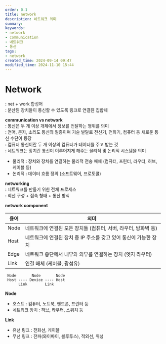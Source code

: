```yaml
---
order: 0.1
title: network
description: 네트워크 의미
summary:
keywords:
- network
- communication
- 네트워크
- 통신
tags:
- network
created_time: 2024-09-14 09:47
modified_time: 2024-11-10 15:44
---
```


# Network
: net + work 합성어   
: 분산된 장치들이 통신할 수 있도록 링크로 연결된 집합체  

**communication vs network**  
: 통신은 두 개 이상 개체에서 정보를 전달하는 행위를 의미  
: 언어, 문자, 소리도 통신의 일종이며 기술 발달로 전신기, 전화기, 컴퓨터 등 새로운 통신 수단이 등장  
: 컴퓨터 통신이란 두 개 이상의 컴퓨터가 데이터를 주고 받는 것  
: 네트워크는 장치간 통신이 이루어지게 해주는 물리적 및 논리적 시스템을 의미  

- 물리적 : 장치와 장치를 연결하는 물리적 전송 매체 (컴퓨터, 프린터, 라우터, 허브, 케이블 등)
- 논리적 : 데이터 흐름 정의 (소프트웨어, 프로토콜)


**networking**  
: 네트워크를 만들기 위한 전체 프로세스  
: 회선 구성 + 접속 형태 + 통신 방식  


**network component**

용어 | 의미
---|---
Node  | 네트워크에 연결된 모든 장치들 (컴퓨터, 서버, 라우터, 방화벽 등)
Host  | 네트워크에 연결된 장치 중 IP 주소를 갖고 있어 통신이 가능한 장치
Edge  | 네트워크 종단에서 내부와 외부를 연결하는 장치 (엣지 라우터)
Link  | 연결 매체 (케이블, 광섬유)

```
 Node       Node       Node  
 Host ---- Device ---- Host
      Link        Link
```

**Node**  
- 호스트 : 컴퓨터, 노트북, 핸드폰, 프린터 등
- 네트워크 장치 : 허브, 라우터, 스위치 등

**Link**
- 유선 링크 : 전화선, 케이블
- 무선 링크 : 전파(와이파이, 블루투스), 적외선, 위성 